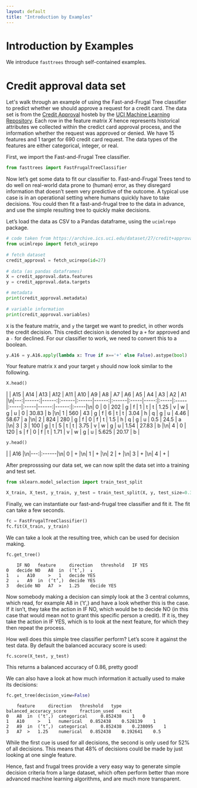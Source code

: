 ```yaml
---
layout: default
title: "Introduction by Examples"
---
```

# Introduction by Examples
We introduce ``fasttrees`` through self-contained examples.


# Credit approval data set
Let's walk through an example of using the Fast-and-Frugal Tree classifier to predict whether we should approve a request for a credit card.
The data set is from the [Credit Approval](https://archive.ics.uci.edu/dataset/27/credit+approval) hosteb by the [UCI Machine Learning Repository](https://archive.ics.uci.edu/).
Each row in the feature matrix $X$ hence represents historical attributes we collected within the credict card approval process, and the information whether the request was approved or denied.
We have 15 features and 1 target for 690 credit card request.
The data types of the features are either categorical, integer, or real.


First, we import the Fast-and-Frugal Tree classifier.

```python
from fasttrees import FastFrugalTreeClassifier
```

Now let’s get some data to fit our classifier to. Fast-and-Frugal Trees tend to do well on real-world data prone to (human) error, as they disregard information that doesn’t seem very predictive of the outcome. A typical use case is in an operational setting where humans quickly have to take decisions. You could then fit a fast-and-frugal tree to the data in advance, and use the simple resulting tree to quickly make decisions.

Let’s load the data as CSV to a Pandas dataframe, using the `ucimlrepo` package.

```python
# code taken from https://archive.ics.uci.edu/dataset/27/credit+approval
from ucimlrepo import fetch_ucirepo 
  
# fetch dataset 
credit_approval = fetch_ucirepo(id=27) 
  
# data (as pandas dataframes) 
X = credit_approval.data.features 
y = credit_approval.data.targets 
```

```python
# metadata 
print(credit_approval.metadata) 
  
# variable information 
print(credit_approval.variables) 
```

`X` is the feature matrix, and `y` the target we want to predict, in other words the credit decision. This credict decision is denoted by a `+` for approved and a `-` for declined. For our classifier to work, we need to convert this to a boolean.

```python
y.A16 = y.A16.apply(lambda x: True if x=='+' else False).astype(bool)
```


Your feature matrix `X` and your target `y` should now look similar to the following.
```python
X.head()
```
|    |   A15 |   A14 | A13   | A12   |   A11 | A10   | A9   |   A8 | A7   | A6   | A5   | A4   |    A3 |    A2 | A1   |\n|---:|------:|------:|:------|:------|------:|:------|:-----|-----:|:-----|:-----|:-----|:-----|------:|------:|:-----|\n|  0 |     0 |   202 | g     | f     |     1 | t     | t    | 1.25 | v    | w    | g    | u    | 0     | 30.83 | b    |\n|  1 |   560 |    43 | g     | f     |     6 | t     | t    | 3.04 | h    | q    | g    | u    | 4.46  | 58.67 | a    |\n|  2 |   824 |   280 | g     | f     |     0 | f     | t    | 1.5  | h    | q    | g    | u    | 0.5   | 24.5  | a    |\n|  3 |     3 |   100 | g     | t     |     5 | t     | t    | 3.75 | v    | w    | g    | u    | 1.54  | 27.83 | b    |\n|  4 |     0 |   120 | s     | f     |     0 | f     | t    | 1.71 | v    | w    | g    | u    | 5.625 | 20.17 | b    |

```python
y.head()
```
|    | A16   |\n|---:|:------|\n|  0 | +     |\n|  1 | +     |\n|  2 | +     |\n|  3 | +     |\n|  4 | +     |


After preprosssing our data set, we can now split the data set into a training and test set.
```python
from sklearn.model_selection import train_test_split

X_train, X_test, y_train, y_test = train_test_split(X, y, test_size=0.33, random_state=0)
```

Finally, we can instantiate our fast-and-frugal tree classifier and fit it. The fit can take a few seconds.
```python
fc = FastFrugalTreeClassifier()
fc.fit(X_train, y_train)
```

We can take a look at the resulting tree, which can be used for decision making.
```python
fc.get_tree()
```
```
	IF NO 	feature 	direction 	threshold 	IF YES
0 	decide NO 	A8 	in 	(‘t’,) 	↓
1 	↓ 	A10 	> 	1 	decide YES
2 	↓ 	A9 	in 	(‘t’,) 	decide YES
3 	decide NO 	A7 	> 	1.25 	decide YES
```

Now somebody making a decision can simply look at the 3 central columns, which read, for example A8 in ('t',) and have a look whether this is the case. If it isn’t, they take the action in IF NO, which would be to decide NO (in this case that would mean not to grant this specific person a credit). If it is, they take the action in IF YES, which is to look at the next feature, for which they then repeat the process.

How well does this simple tree classifier perform? Let’s score it against the test data. By default the balanced accuracy score is used:

```python
fc.score(X_test, y_test)
```

This returns a balanced accuracy of 0.86, pretty good!

We can also have a look at how much information it actually used to make its decisions:

```python
fc.get_tree(decision_view=False)
```

```
	feature 	direction 	threshold 	type 	balanced_accuracy_score 	fraction_used 	exit
0 	A8 	in 	(‘t’,) 	categorical 	0.852438 	1 	0
1 	A10 	> 	1 	numerical 	0.852438 	0.528139 	1
2 	A9 	in 	(‘t’,) 	categorical 	0.852438 	0.238095 	1
3 	A7 	> 	1.25 	numerical 	0.852438 	0.192641 	0.5
```

While the first cue is used for all decisions, the second is only used for 52% of all decisions. This means that 48% of decisions could be made by just looking at one single feature.

Hence, fast and frugal trees provide a very easy way to generate simple decision criteria from a large dataset, which often perform better than more advanced machine learning algorithms, and are much more transparent.
